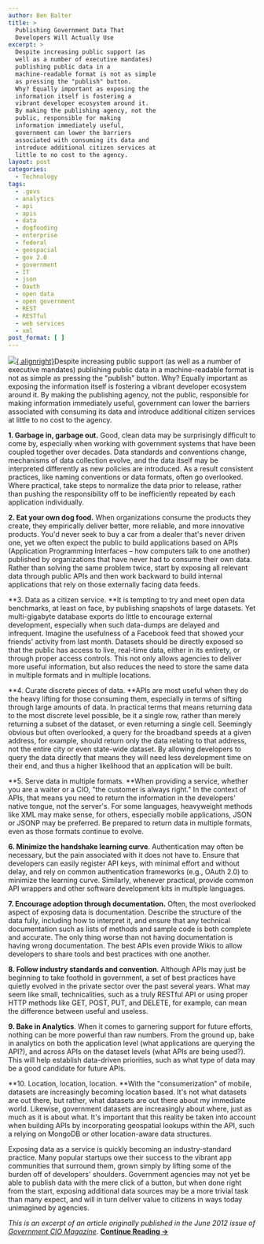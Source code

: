 ```yaml
---
author: Ben Balter
title: >
  Publishing Government Data That
  Developers Will Actually Use
excerpt: >
  Despite increasing public support (as
  well as a number of executive mandates)
  publishing public data in a
  machine-readable format is not as simple
  as pressing the "publish" button.
  Why? Equally important as exposing the
  information itself is fostering a
  vibrant developer ecosystem around it.
  By making the publishing agency, not the
  public, responsible for making
  information immediately useful,
  government can lower the barriers
  associated with consuming its data and
  introduce additional citizen services at
  little to no cost to the agency.
layout: post
categories:
  - Technology
tags:
  - .govs
  - analytics
  - api
  - apis
  - data
  - dogfooding
  - enterprise
  - federal
  - geospacial
  - gov 2.0
  - government
  - IT
  - json
  - Oauth
  - open data
  - open government
  - REST
  - RESTful
  - web services
  - xml
post_format: [ ]
---
```

[![][1]{.alignright}][2]Despite increasing public support (as well as a number of executive mandates) publishing public data in a machine-readable format is not as simple as pressing the "publish" button. Why? Equally important as exposing the information itself is fostering a vibrant developer ecosystem around it. By making the publishing agency, not the public, responsible for making information immediately useful, government can lower the barriers associated with consuming its data and introduce additional citizen services at little to no cost to the agency.

**1. Garbage in, garbage out.** Good, clean data may be surprisingly difficult to come by, especially when working with government systems that have been coupled together over decades. Data standards and conventions change, mechanisms of data collection evolve, and the data itself may be interpreted differently as new policies are introduced. As a result consistent practices, like naming conventions or data formats, often go overlooked. Where practical, take steps to normalize the data prior to release, rather than pushing the responsibility off to be inefficiently repeated by each application individually.

**2. Eat your own dog food.** When organizations consume the products they create, they empirically deliver better, more reliable, and more innovative products. You'd never seek to buy a car from a dealer that's never driven one, yet we often expect the public to build applications based on APIs (Application Programming Interfaces – how computers talk to one another) published by organizations that have never had to consume their own data. Rather than solving the same problem twice, start by exposing all relevant data through public APIs and then work backward to build internal applications that rely on those externally facing data feeds.

**3. Data as a citizen service. **It is tempting to try and meet open data benchmarks, at least on face, by publishing snapshots of large datasets. Yet multi-gigabyte database exports do little to encourage external development, especially when such data-dumps are delayed and infrequent. Imagine the usefulness of a Facebook feed that showed your friends' activity from last month. Datasets should be directly exposed so that the public has access to live, real-time data, either in its entirety, or through proper access controls. This not only allows agencies to deliver more useful information, but also reduces the need to store the same data in multiple formats and in multiple locations.

**4. Curate discrete pieces of data. **APIs are most useful when they do the heavy lifting for those consuming them, especially in terms of sifting through large amounts of data. In practical terms that means returning data to the most discrete level possible, be it a single row, rather than merely returning a subset of the dataset, or even returning a single cell. Seemingly obvious but often overlooked, a query for the broadband speeds at a given address, for example, should return only the data relating to that address, not the entire city or even state-wide dataset. By allowing developers to query the data directly that means they will need less development time on their end, and thus a higher likelihood that an application will be built.

**5. Serve data in multiple formats. **When providing a service, whether you are a waiter or a CIO, "the customer is always right." In the context of APIs, that means you need to return the information in the developers' native tongue, not the server's. For some languages, heavyweight methods like XML may make sense, for others, especially mobile applications, JSON or JSONP may be preferred. Be prepared to return data in multiple formats, even as those formats continue to evolve.

**6. Minimize the handshake learning curve**. Authentication may often be necessary, but the pain associated with it does not have to. Ensure that developers can easily register API keys, with minimal effort and without delay, and rely on common authentication frameworks (e.g., OAuth 2.0) to minimize the learning curve. Similarly, whenever practical, provide common API wrappers and other software development kits in multiple languages.

**7. Encourage adoption through documentation.** Often, the most overlooked aspect of exposing data is documentation. Describe the structure of the data fully, including how to interpret it, and ensure that any technical documentation such as lists of methods and sample code is both complete and accurate. The only thing worse than not having documentation is having wrong documentation. The best APIs even provide Wikis to allow developers to share tools and best practices with one another.

**8. Follow industry standards and convention**. Although APIs may just be beginning to take foothold in government, a set of best practices have quietly evolved in the private sector over the past several years. What may seem like small, technicalities, such as a truly RESTful API or using proper HTTP methods like GET, POST, PUT, and DELETE, for example, can mean the difference between useful and useless.

**9. Bake in Analytics**. When it comes to garnering support for future efforts, nothing can be more powerful than raw numbers. From the ground up, bake in analytics on both the application level (what applications are querying the API?), and across APIs on the dataset levels (what APIs are being used?). This will help establish data-driven priorities, such as what type of data may be a good candidate for future APIs.

**10. Location, location, location. **With the "consumerization" of mobile, datasets are increasingly becoming location based. It's not what datasets are out there, but rather, what datasets are out there about my immediate world. Likewise, government datasets are increasingly about where, just as much as it is about what. It's important that this reality be taken into account when building APIs by incorporating geospatial lookups within the API, such a relying on MongoDB or other location-aware data structures.

Exposing data as a service is quickly becoming an industry-standard practice. Many popular startups owe their success to the vibrant app communities that surround them, grown simply by lifting some of the burden off of developers' shoulders. Government agencies may not yet be able to publish data with the mere click of a button, but when done right from the start, exposing additional data sources may be a more trivial task than many expect, and will in turn deliver value to citizens in ways today unimagined by agencies.

*This is an excerpt of an article originally published in the June 2012 issue of [Government CIO Magazine][2].* **[Continue Reading →][3]**

 [1]: http://ben.balter.com/wp-content/uploads/2012/06/government-cio-magazine-june-2012.png
 [2]: http://www.governmentciomagazine.com
 [3]: http://www.governmentciomagazine.com/2012/06/ten-steps-publishing-government-data-developers-will-actually-use#blog-content